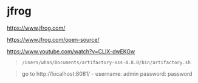 # jfrog

https://www.jfrog.com/

https://www.jfrog.com/open-source/

https://www.youtube.com/watch?v=CLIX-dwEKGw

> `/Users/whan/Documents/artifactory-oss-4.8.0/bin/artifactory.sh`

> go to http://localhost:8081/ - username: admin  password: password

